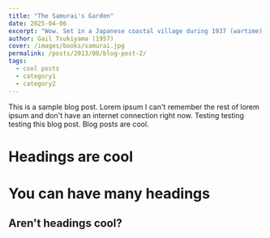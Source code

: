 ```yaml
---
title: "The Samurai's Garden"
date: 2025-04-06
excerpt: "Wow. Set in a Japanese coastal village during 1937 (wartime). Matsu is one of my favorite characters of all time. (5/5) "
author: Gail Tsukiyama (1957)
cover: /images/books/samurai.jpg
permalink: /posts/2013/08/blog-post-2/
tags:
  - cool posts
  - category1
  - category2
---
```


This is a sample blog post. Lorem ipsum I can't remember the rest of lorem ipsum and don't have an internet connection right now. Testing testing testing this blog post. Blog posts are cool.

Headings are cool
======

You can have many headings
======

Aren't headings cool?
------